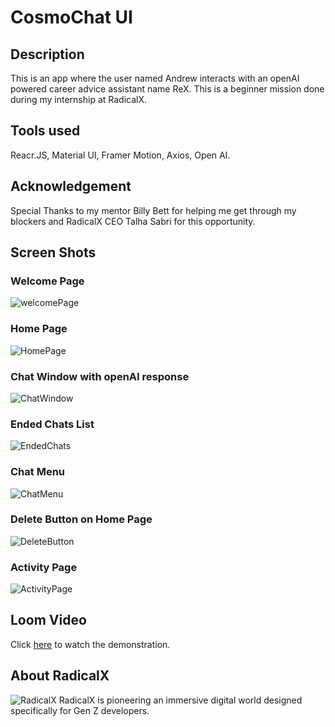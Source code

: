 # CosmoChat UI

## Description
This is an app where the user named Andrew interacts with an openAI powered career advice assistant name ReX. This is a beginner mission done during my internship at RadicalX.

## Tools used
Reacr.JS, Material UI, Framer Motion, Axios, Open AI. 

## Acknowledgement 
Special Thanks to my mentor Billy Bett for helping me get through my blockers and RadicalX CEO Talha Sabri for this opportunity. 

## Screen Shots

### Welcome Page
![welcomePage](./src/assets/screenshots/WelcomePage.png)

### Home Page
![HomePage](./src/assets/screenshots/HomePageWithOneMessage.png)

### Chat Window with openAI response
![ChatWindow](./src/assets/screenshots/OpenAIResponse.png)

### Ended Chats List
![EndedChats](./src//assets/screenshots/EndedChatsPage.png)

### Chat Menu
![ChatMenu](./src/assets/screenshots/ChatMenu.png)

### Delete Button on Home Page
![DeleteButton](./src/assets/screenshots/DeleteButtonOnHomePage.png)

### Activity Page
![ActivityPage](./src/assets/screenshots/ActivityPage.png)

## Loom Video
Click [here](https://www.loom.com/share/4d74f124970447a99a97a609052f46c1?sid=d159bf20-6581-49d5-a951-5056bb52526f) to watch the demonstration.

## About RadicalX
![RadicalX](https://i.imgur.com/1yxvh5u.png)
RadicalX is pioneering an immersive digital world designed specifically for Gen Z developers.